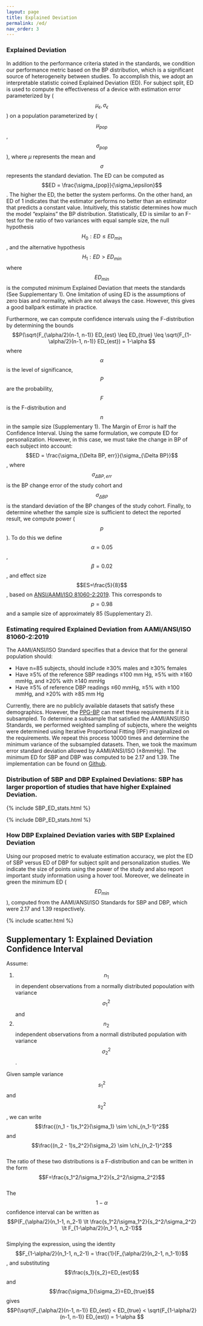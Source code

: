 ```yaml
---
layout: page
title: Explained Deviation
permalink: /ed/
nav_order: 3
---
```


<script src="https://cdn.mathjax.org/mathjax/latest/MathJax.js?config=TeX-AMS-MML_HTMLorMML" type="text/javascript"></script>

<h3> Explained Deviation </h3>

In addition to the performance criteria stated in the standards, we condition our performance metric based on the BP distribution, which is a significant source of heterogeneity between studies. To accomplish this, we adopt an interpretable statistic coined Explained Deviation (ED). For subject split, ED is used to compute the effectiveness of a device with estimation error parameterized by ($$\mu_\epsilon, \sigma_\epsilon$$) on a population parameterized by ($$\mu_{pop}$$, $$\sigma_{pop}$$), where $\mu$ represents the mean and $$\sigma$$ represents the standard deviation. The ED can be computed as $$ED = \frac{\sigma_{pop}}{\sigma_\epsilon}$$. The higher the ED, the better the system performs. On the other hand, an ED of 1 indicates that the estimator performs no better than an estimator that predicts a constant value. Intuitively, this statistic determines how much the model “explains” the BP distribution. Statistically, ED is similar to an F-test for the ratio of two variances with equal sample size, the null hypothesis $$H_0: ED \leq ED_{min}$$, and the alternative hypothesis $$H_1: ED > ED_{min}$$ where $$ED_{min}$$ is the computed minimum Explained Deviation that meets the standards (See Supplementary 1). One limitation of using ED is the assumptions of zero bias and normality, which are not always the case. However, this gives a good ballpark estimate in practice.

Furthermore, we can compute confidence intervals using the F-distribution by determining the bounds $$P(\sqrt{F_{\alpha/2}(n-1, n-1)} ED_{est} \leq ED_{true} \leq \sqrt{F_{1-\alpha/2}(n-1, n-1)} ED_{est})  = 1-\alpha $$ where $$\alpha$$ is the level of significance, $$P$$ are the probability, $$F$$ is the F-distribution and $$n$$ in the sample size (Supplementary 1). The Margin of Error is half the Confidence Interval. Using the same formulation, we compute ED for personalization. However, in this case, we must take the change in BP of each subject into account: $$ED = \frac{\sigma_{\Delta BP, err}}{\sigma_{\Delta BP}}$$, where $$\sigma_{\Delta BP, err}$$ is the BP change error of the study cohort and $$\sigma_{\Delta BP}$$ is the standard deviation of the BP changes of the study cohort. Finally, to determine whether the sample size is sufficient to detect the reported result, we compute power ($$p$$). To do this we define $$\alpha=0.05$$, $$\beta=0.02$$, and effect size $$ES=\frac{5}{8}$$, based on [ANSI/AAMI/ISO 81060-2:2019](https://webstore.ansi.org/standards/aami/ansiaamiiso810602019). This corresponds to $$p=0.98$$ and a sample size of approximately 85 (Supplementary 2).

<h3> Estimating required Explained Deviation from AAMI/ANSI/ISO 81060-2:2019 </h3>

The AAMI/ANSI/ISO Standard specifies that a device that for the general population should:

* Have n=85 subjects, should include ≥30% males and ≥30% females
* Have ≥5% of the reference SBP readings ≤100 mm Hg, ≥5% with ≥160 mmHg, and ≥20% with ≥140 mmHg
* Have ≥5% of reference DBP readings ≤60 mmHg, ≥5% with ≥100 mmHg, and ≥20% with ≥85 mm Hg

Currently, there are no publicly available datasets that satisfy these demographics. However, the [PPG-BP](https://figshare.com/articles/dataset/PPG-BP_Database_zip/5459299) can meet these requirements if it is subsampled. To determine a subsample that satisfied the AAMI/ANSI/ISO Standards, we performed weighted sampling of subjects, where the weights were determined using Iterative Proportional Fitting (IPF) marginalized on the requirements. We repeat this process 10000 times and determine the minimum variance of the subsampled datasets. Then, we took the maximum error standard deviation allowed by AAMI/ANSI/ISO (±8mmHg). The minimum ED for SBP and DBP was computed to be 2.17 and 1.39. The implementation can be found on [Github](https://github.com/wearablebp).


<h3> Distribution of SBP and DBP Explained Deviations: SBP has larger proportion of studies that have higher Explained Deviation. </h3>
{% include SBP_ED_stats.html %}

{% include DBP_ED_stats.html %}

<h3> How DBP Explained Deviation varies with SBP Explained Deviation </h3>

Using our proposed metric to evaluate estimation accuracy, we plot the ED of SBP versus ED of DBP for subject split and personalization studies. We indicate the size of points using the power of the study and also report important study information using a hover tool. Moreover, we delineate in green the minimum ED ($$ED_{min}$$), computed from the AAMI/ANSI/ISO Standards for SBP and DBP, which were 2.17 and 1.39 respectively.

{% include scatter.html %}

<h2> Supplementary 1: Explained Deviation Confidence Interval </h2>

Assume: 
1. $$n_1$$ in dependent observations from a normally distributed popoulation with variance $$\sigma_1^2$$ and
2. $$n_2$$ independent observations from a normall distributed population with variance $$\sigma_2^2$$. 

Given sample variance $$s_1^2$$ and $$s_2^2$$, we can write $$\frac{(n_1 - 1)s_1^2}{\sigma_1} \sim \chi_{n_1-1}^2$$ and $$\frac{(n_2 - 1)s_2^2}{\sigma_2} \sim \chi_{n_2-1}^2$$ <br> The ratio of these two distributions is a F-distribution and can be written in the form $$F=\frac{s_1^2/\sigma_1^2}{s_2^2/\sigma_2^2}$$ <br> The $$1-\alpha$$ confidence interval can be written as $$P(F_{\alpha/2}(n_1-1, n_2-1) \lt \frac{s_1^2/\sigma_1^2}{s_2^2/\sigma_2^2} \lt F_{1-\alpha/2}(n_1-1, n_2-1)$$ <br> Simplying the expression, using the identity $$F_{1-\alpha/2}(n_1-1, n_2-1) = \frac{1}{F_{\alpha/2}(n_2-1, n_1-1)}$$, and substituting $$\frac{s_1}{s_2}=ED_{est}$$ and $$\frac{\sigma_1}{\sigma_2}=ED_{true}$$ gives $$P(\sqrt{F_{\alpha/2}(n-1, n-1)} ED_{est} < ED_{true} < \sqrt{F_{1-\alpha/2}(n-1, n-1)} ED_{est})  = 1-\alpha $$